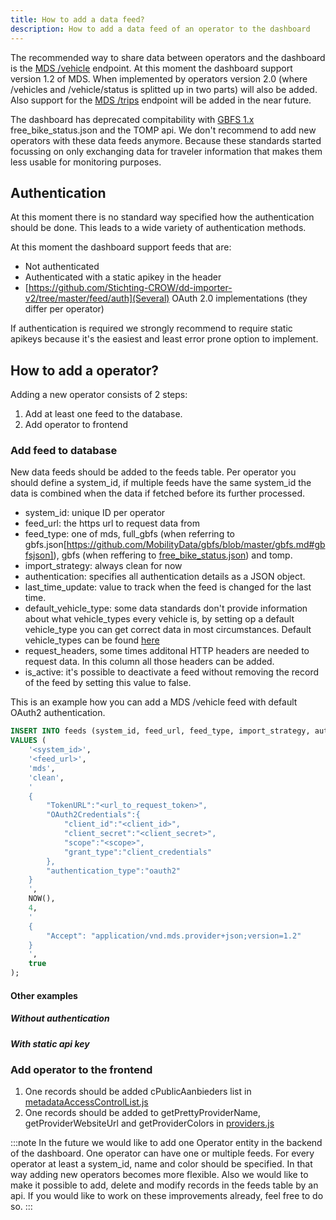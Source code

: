 ```yaml
---
title: How to add a data feed?
description: How to add a data feed of an operator to the dashboard
---
```


The recommended way to share data between operators and the dashboard is the [MDS /vehicle](https://github.com/openmobilityfoundation/mobility-data-specification/blob/main/provider/README.md#vehicles) endpoint. At this moment the dashboard support version 1.2 of MDS. When implemented by operators version 2.0 (where /vehicles and /vehicle/status is splitted up in two parts) will also be added. Also support for the [MDS /trips](https://github.com/openmobilityfoundation/mobility-data-specification/blob/main/provider/README.md#trips) endpoint will be added in the near future.

The dashboard has deprecated compitability with [GBFS 1.x](https://github.com/MobilityData/gbfs/blob/v1.1/gbfs.md#free_bike_statusjson) free_bike_status.json and the TOMP api. We don't recommend to add new operators with these data feeds anymore. Because these standards started focussing on only exchanging data for traveler information that makes them less usable for monitoring purposes.

## Authentication

At this moment there is no standard way specified how the authentication should be done. This leads to a wide variety of authentication methods.

At this moment the dashboard support feeds that are:

- Not authenticated
- Authenticated with a static apikey in the header
- [https://github.com/Stichting-CROW/dd-importer-v2/tree/master/feed/auth](Several) OAuth 2.0 implementations (they differ per operator)

If authentication is required we strongly recommend to require static apikeys because it's the easiest and least error prone option to implement.

## How to add a operator?

Adding a new operator consists of 2 steps:

1. Add at least one feed to the database.
2. Add operator to frontend

### Add feed to database

New data feeds should be added to the feeds table. Per operator you should define a system_id, if multiple feeds have the same system_id the data is combined when the data if fetched before its further processed.

- system_id: unique ID per operator
- feed_url: the https url to request data from
- feed_type: one of mds, full_gbfs (when referring to gbfs.json[https://github.com/MobilityData/gbfs/blob/master/gbfs.md#gbfsjson]), gbfs (when reffering to [free_bike_status.json]((https://github.com/MobilityData/gbfs/blob/v1.1/gbfs.md#free_bike_statusjson))) and tomp. 
- import_strategy: always clean for now
- authentication: specifies all authentication details as a JSON object.
- last_time_update: value to track when the feed is changed for the last time.
- default_vehicle_type: some data standards don't provide information about what vehicle_types every vehicle is, by setting op a default vehicle_type you can get correct data in most circumstances. Default vehicle_types can be found [here](https://github.com/Stichting-CROW/dd-importer-v2/blob/master/sql/main_model.sql#L185)
- request_headers, some times additonal HTTP headers are needed to request data. In this column all those headers can be added.
- is_active: it's possible to deactivate a feed without removing the record of the feed by setting this value to false.

This is an example how you can add a MDS /vehicle feed with default OAuth2 authentication.

```sql
INSERT INTO feeds (system_id, feed_url, feed_type, import_strategy, authentication, last_time_updated, default_vehicle_type, request_headers, is_active) 
VALUES (
    '<system_id>', 
    '<feed_url>', 
    'mds', 
    'clean', 
    '
    {
        "TokenURL":"<url_to_request_token>",
        "OAuth2Credentials":{
            "client_id":"<client_id>",
            "client_secret":"<client_secret>",
            "scope":"<scope>",
            "grant_type":"client_credentials"
        },
        "authentication_type":"oauth2"
    }
    ', 
    NOW(), 
    4, 
    '
    {
        "Accept": "application/vnd.mds.provider+json;version=1.2"
    }
    ',
    true
);
```
#### Other examples

##### Without authentication


##### With static api key



### Add operator to the frontend

1. One records should be added cPublicAanbieders list in [metadataAccessControlList.js](https://github.com/Stichting-CROW/dashboarddeelmobiliteit-app/blob/6d57911285812660795a8fe8585f81a6e5a16649/src/poll-api/metadataAccessControlList.js#L4)
1. One records should be added to getPrettyProviderName, getProviderWebsiteUrl and getProviderColors in [providers.js](https://github.com/Stichting-CROW/dashboarddeelmobiliteit-app/blob/6d57911285812660795a8fe8585f81a6e5a16649/src/helpers/providers.js#L35)

:::note
In the future we would like to add one Operator entity in the backend of the dashboard. One operator can have one or multiple feeds. For every operator at least a system_id, name and color should be specified. In that way adding new operators becomes more flexible. Also we would like to make it possible to add, delete and modify records in the feeds table by an api. If you would like to work on these improvements already, feel free to do so.
:::
